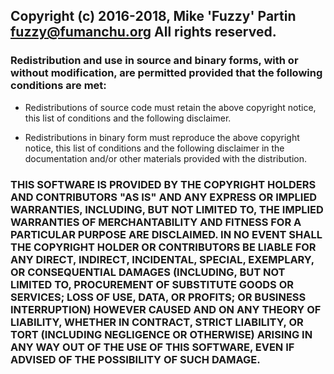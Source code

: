 ## Copyright (c) 2016-2018, Mike 'Fuzzy' Partin <fuzzy@fumanchu.org> All rights reserved.

### Redistribution and use in source and binary forms, with or without modification, are permitted provided that the following conditions are met:

* Redistributions of source code must retain the above copyright notice, this list of 
  conditions and the following disclaimer.

* Redistributions in binary form must reproduce the above copyright notice, this list of
  conditions and the following disclaimer in the documentation and/or other materials
  provided with the distribution.

### THIS SOFTWARE IS PROVIDED BY THE COPYRIGHT HOLDERS AND CONTRIBUTORS "AS IS" AND ANY EXPRESS OR IMPLIED WARRANTIES, INCLUDING, BUT NOT LIMITED TO, THE IMPLIED WARRANTIES OF MERCHANTABILITY AND FITNESS FOR A PARTICULAR PURPOSE ARE DISCLAIMED. IN NO EVENT SHALL THE COPYRIGHT HOLDER OR CONTRIBUTORS BE LIABLE FOR ANY DIRECT, INDIRECT, INCIDENTAL, SPECIAL, EXEMPLARY, OR CONSEQUENTIAL DAMAGES (INCLUDING, BUT NOT LIMITED TO, PROCUREMENT OF SUBSTITUTE GOODS OR SERVICES; LOSS OF USE, DATA, OR PROFITS; OR BUSINESS INTERRUPTION) HOWEVER CAUSED AND ON ANY THEORY OF LIABILITY, WHETHER IN  CONTRACT, STRICT LIABILITY, OR TORT (INCLUDING NEGLIGENCE OR OTHERWISE) ARISING IN ANY WAY OUT OF THE USE OF THIS SOFTWARE, EVEN IF ADVISED OF THE POSSIBILITY OF SUCH DAMAGE.
